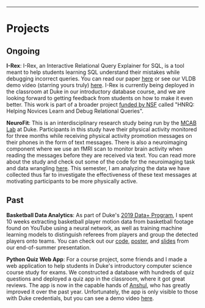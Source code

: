 ---
# Projects

## Ongoing

**I-Rex**: I-Rex, an Interactive Relational Query Explainer for SQL, is a tool meant to help students learning SQL understand their mistakes while debugging incorrect queries. You can read our paper <a href="http://www.vldb.org/pvldb/vol13/p2997-miao.pdf">here</a> or see our VLDB demo video (starring yours truly) <a href="https://dukedb-hnrq.github.io/#demo-video">here</a>. I-Rex is currently being deployed in the classroom at Duke in our introductory database course, and we are looking forward to getting feedback from students on how to make it even better. This work is part of a broader project <a href="https://nsf.gov/awardsearch/showAward?AWD_ID=2008107">funded by NSF</a> called "HNRQ: Helping Novices Learn and Debug Relational Queries".

**NeuroFit**: This is an interdisciplinary research study being run by the <a href="https://www.mcablab.science/">MCAB Lab</a> at Duke. Participants in this study have their physical activity monitored for three months while receiving physical activity promotion messages on their phones in the form of text messages. There is also a neuroimaging component where we use an fMRI scan to monitor brain activity when reading the messages before they are received via text. You can read more about the study and check out some of the code for the neuroimaging task and data wrangling <a href="https://github.com/AlexanderBendeck/neurofit-study">here</a>. This semester, I am analyzing the data we have collected thus far to investigate the effectiveness of these text messages at motivating participants to be more physically active.

## Past

**Basketball Data Analytics**: As part of Duke's <a href="https://bigdata.duke.edu/projects/basketball-analytics-pipeline-raw-video-dynamic-visualization">2019 Data+ Program</a>, I spent 10 weeks extracting basketball player motion data from basketball footage found on YouTube using a neural network, as well as training machine learning models to distinguish referees from players and group the detected players onto teams. You can check out our <a href="https://github.com/AlexanderBendeck/basketball-analytics">code</a>, <a href="https://alexanderbendeck.github.io/files/Basketball Poster.pdf">poster</a>, and <a href="https://alexanderbendeck.github.io/files/Basketball Summary Slides.pdf">slides</a> from our end-of-summer presentation.

**Python Quiz Web App**: For a course project, some friends and I made a web application to help students in Duke's introductory computer science course study for exams. We constructed a database with hundreds of quiz questions and deployed a quiz app in the classroom, where it got great reviews. The app is now in the capable hands of <a href="https://www.linkedin.com/in/anshul-shah99">Anshul</a>, who has greatly improved it over the past year. Unfortunately, the app is only visible to those with Duke credentials, but you can see a demo video <a href="https://youtu.be/3g_aXmRYzzo?t=334">here</a>.
